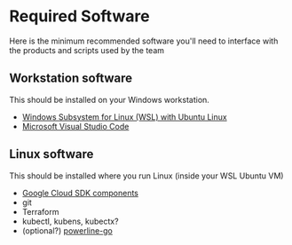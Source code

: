 # Required Software
Here is the minimum recommended software you'll need to interface with the products and scripts used by the team

## Workstation software
This should be installed on your Windows workstation.
- [Windows Subsystem for Linux (WSL) with Ubuntu Linux](https://ubuntu.com/wsl)
- [Microsoft Visual Studio Code](https://code.visualstudio.com/download)

## Linux software
This should be installed where you run Linux (inside your WSL Ubuntu VM)
- [Google Cloud SDK components](https://cloud.google.com/sdk/docs/install#linux)
- git
- Terraform
- kubectl, kubens, kubectx?
- (optional?) [powerline-go](https://github.com/justjanne/powerline-go)